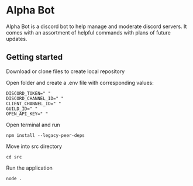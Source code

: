 # Alpha Bot

Alpha Bot is a discord bot to help manage and moderate discord servers. It comes with an assortment of helpful commands with plans of future updates.

## Getting started

Download or clone files to create local repository

Open folder and create a .env file with corresponding values:

```
DISCORD_TOKEN=" "
DISCORD_CHANNEL_ID=" "
CLIENT_CHANNEL_ID=" "
GUILD_ID=" "
OPEN_API_KEY=" "
```
Open terminal and run

```
npm install --legacy-peer-deps
```

Move into src directory

```
cd src
```

Run the application
```
node .
```

